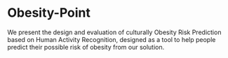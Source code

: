 # Obesity-Point
We present the design and evaluation of culturally Obesity Risk Prediction based on Human Activity Recognition, designed as a tool to help people predict their possible risk of obesity from our solution. 
